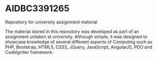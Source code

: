 # AIDBC3391265
Repository for university assignment material

The material stored in this repository was developed as part of an assignment untaken at university. Although simple, it was designed to showcase knowledge of several different aspects of Computing such as PHP, Bootstrap, HTML5, CSS3, JQuery, JavaScript, AngularJS, PDO and CodeIgniter framework.
